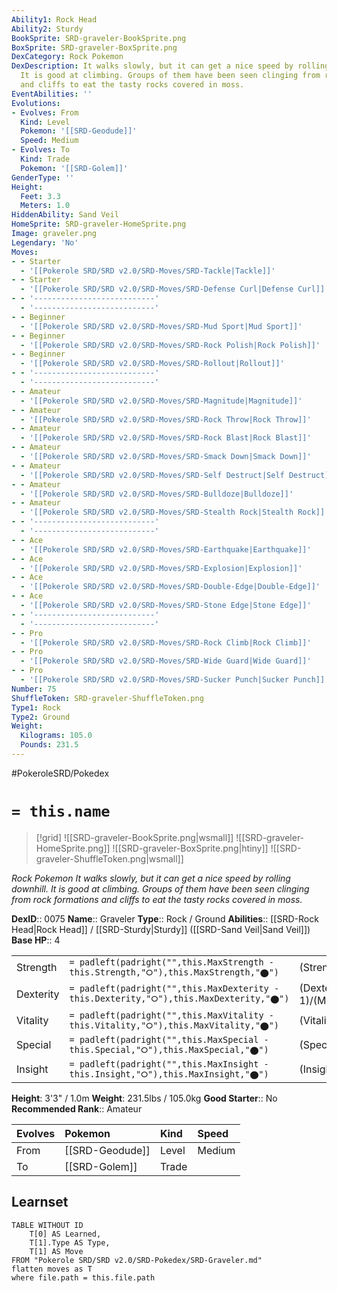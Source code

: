```yaml
---
Ability1: Rock Head
Ability2: Sturdy
BookSprite: SRD-graveler-BookSprite.png
BoxSprite: SRD-graveler-BoxSprite.png
DexCategory: Rock Pokemon
DexDescription: It walks slowly, but it can get a nice speed by rolling downhill.
  It is good at climbing. Groups of them have been seen clinging from rock formations
  and cliffs to eat the tasty rocks covered in moss.
EventAbilities: ''
Evolutions:
- Evolves: From
  Kind: Level
  Pokemon: '[[SRD-Geodude]]'
  Speed: Medium
- Evolves: To
  Kind: Trade
  Pokemon: '[[SRD-Golem]]'
GenderType: ''
Height:
  Feet: 3.3
  Meters: 1.0
HiddenAbility: Sand Veil
HomeSprite: SRD-graveler-HomeSprite.png
Image: graveler.png
Legendary: 'No'
Moves:
- - Starter
  - '[[Pokerole SRD/SRD v2.0/SRD-Moves/SRD-Tackle|Tackle]]'
- - Starter
  - '[[Pokerole SRD/SRD v2.0/SRD-Moves/SRD-Defense Curl|Defense Curl]]'
- - '---------------------------'
  - '---------------------------'
- - Beginner
  - '[[Pokerole SRD/SRD v2.0/SRD-Moves/SRD-Mud Sport|Mud Sport]]'
- - Beginner
  - '[[Pokerole SRD/SRD v2.0/SRD-Moves/SRD-Rock Polish|Rock Polish]]'
- - Beginner
  - '[[Pokerole SRD/SRD v2.0/SRD-Moves/SRD-Rollout|Rollout]]'
- - '---------------------------'
  - '---------------------------'
- - Amateur
  - '[[Pokerole SRD/SRD v2.0/SRD-Moves/SRD-Magnitude|Magnitude]]'
- - Amateur
  - '[[Pokerole SRD/SRD v2.0/SRD-Moves/SRD-Rock Throw|Rock Throw]]'
- - Amateur
  - '[[Pokerole SRD/SRD v2.0/SRD-Moves/SRD-Rock Blast|Rock Blast]]'
- - Amateur
  - '[[Pokerole SRD/SRD v2.0/SRD-Moves/SRD-Smack Down|Smack Down]]'
- - Amateur
  - '[[Pokerole SRD/SRD v2.0/SRD-Moves/SRD-Self Destruct|Self Destruct]]'
- - Amateur
  - '[[Pokerole SRD/SRD v2.0/SRD-Moves/SRD-Bulldoze|Bulldoze]]'
- - Amateur
  - '[[Pokerole SRD/SRD v2.0/SRD-Moves/SRD-Stealth Rock|Stealth Rock]]'
- - '---------------------------'
  - '---------------------------'
- - Ace
  - '[[Pokerole SRD/SRD v2.0/SRD-Moves/SRD-Earthquake|Earthquake]]'
- - Ace
  - '[[Pokerole SRD/SRD v2.0/SRD-Moves/SRD-Explosion|Explosion]]'
- - Ace
  - '[[Pokerole SRD/SRD v2.0/SRD-Moves/SRD-Double-Edge|Double-Edge]]'
- - Ace
  - '[[Pokerole SRD/SRD v2.0/SRD-Moves/SRD-Stone Edge|Stone Edge]]'
- - '---------------------------'
  - '---------------------------'
- - Pro
  - '[[Pokerole SRD/SRD v2.0/SRD-Moves/SRD-Rock Climb|Rock Climb]]'
- - Pro
  - '[[Pokerole SRD/SRD v2.0/SRD-Moves/SRD-Wide Guard|Wide Guard]]'
- - Pro
  - '[[Pokerole SRD/SRD v2.0/SRD-Moves/SRD-Sucker Punch|Sucker Punch]]'
Number: 75
ShuffleToken: SRD-graveler-ShuffleToken.png
Type1: Rock
Type2: Ground
Weight:
  Kilograms: 105.0
  Pounds: 231.5
---
```


#PokeroleSRD/Pokedex

# `= this.name`

> [!grid]
> ![[SRD-graveler-BookSprite.png|wsmall]]
> ![[SRD-graveler-HomeSprite.png]]
> ![[SRD-graveler-BoxSprite.png|htiny]]
> ![[SRD-graveler-ShuffleToken.png|wsmall]]


*Rock Pokemon*
*It walks slowly, but it can get a nice speed by rolling downhill. It is good at climbing. Groups of them have been seen clinging from rock formations and cliffs to eat the tasty rocks covered in moss.*

**DexID**:: 0075
**Name**:: Graveler
**Type**:: Rock / Ground
**Abilities**:: [[SRD-Rock Head|Rock Head]] / [[SRD-Sturdy|Sturdy]] ([[SRD-Sand Veil|Sand Veil]])
**Base HP**:: 4

|           |                                                                                        |                                          |
| --------- | -------------------------------------------------------------------------------------- | ---------------------------------------- |
| Strength  | `= padleft(padright("",this.MaxStrength - this.Strength,"⭘"),this.MaxStrength,"⬤")`    | (Strength::3)/(MaxStrength::6)   |
| Dexterity | `= padleft(padright("",this.MaxDexterity - this.Dexterity,"⭘"),this.MaxDexterity,"⬤")` | (Dexterity:: 1)/(MaxDexterity::3) |
| Vitality  | `= padleft(padright("",this.MaxVitality - this.Vitality,"⭘"),this.MaxVitality,"⬤")`    | (Vitality::3)/(MaxVitality::6)   |
| Special   | `= padleft(padright("",this.MaxSpecial - this.Special,"⭘"),this.MaxSpecial,"⬤")`       | (Special::2)/(MaxSpecial::4)     |
| Insight   | `= padleft(padright("",this.MaxInsight - this.Insight,"⭘"),this.MaxInsight,"⬤")`       | (Insight::2)/(MaxInsight::4)     |

**Height**: 3'3" / 1.0m
**Weight**: 231.5lbs / 105.0kg
**Good Starter**:: No
**Recommended Rank**:: Amateur

| Evolves   | Pokemon         | Kind   | Speed   |
|:----------|:----------------|:-------|:--------|
| From      | [[SRD-Geodude]] | Level  | Medium  |
| To        | [[SRD-Golem]]   | Trade  |         |

## Learnset

```dataview
TABLE WITHOUT ID
    T[0] AS Learned,
    T[1].Type AS Type,
    T[1] AS Move
FROM "Pokerole SRD/SRD v2.0/SRD-Pokedex/SRD-Graveler.md"
flatten moves as T
where file.path = this.file.path
```
